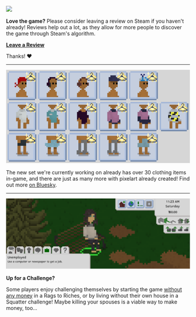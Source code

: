 ![](media/news/PostReview.png)

**Love the game?** Please consider leaving a review on Steam if you haven't already! Reviews help out a lot, as they allow for more people to discover the game through Steam's algorithm.

**[Leave a Review](https://store.steampowered.com/app/1651490/Tiny_Life/)**

Thanks! ❤️

---

![](media/news/OutAndAboutPreview2.png)

The new set we're currently working on already has over 30 clothing items in-game, and there are just as many more with pixelart already created! Find out more [on Bluesky](https://bsky.app/profile/tinylifegame.bsky.social/post/3lsjsya6jik27).

---

![](media/news/Challenges.png)

**Up for a Challenge?**

Some players enjoy challenging themselves by starting the game [without any money](https://docs.tinylifegame.com/articles/cheats.html) in a Rags to Riches, or by living without their own house in a Squatter challenge! Maybe killing your spouses is a viable way to make money, too...
